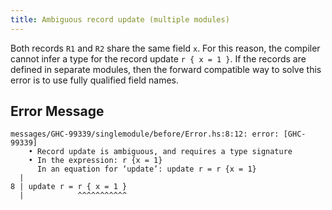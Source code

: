 ```yaml
---
title: Ambiguous record update (multiple modules)
---
```


Both records `R1` and `R2` share the same field `x`. For this reason, the compiler cannot infer a type for the record update `r { x = 1 }`.
If the records are defined in separate modules, then the forward compatible way to solve this error is to use fully qualified field names.

## Error Message

```
messages/GHC-99339/singlemodule/before/Error.hs:8:12: error: [GHC-99339]
    • Record update is ambiguous, and requires a type signature
    • In the expression: r {x = 1}
      In an equation for ‘update’: update r = r {x = 1}
  |
8 | update r = r { x = 1 }
  |            ^^^^^^^^^^^
```
